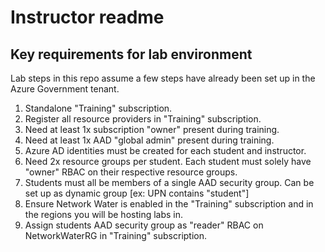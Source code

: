 # Instructor readme

## Key requirements for lab environment

Lab steps in this repo assume a few steps have already been set up in the Azure Government tenant.

1. Standalone "Training" subscription.
2. Register all resource providers in "Training" subscription.
2. Need at least 1x subscription "owner" present during training.
3. Need at least 1x AAD "global admin" present during training.
4. Azure AD identities must be created for each student and instructor.
5. Need 2x resource groups per student. Each student must solely have "owner" RBAC on their respective resource groups.
7. Students must all be members of a single AAD security group. Can be set up as dynamic group [ex: UPN contains "student"] 
8. Ensure Network Water is enabled in the "Training" subscription and in the regions you will be hosting labs in.
9. Assign students AAD security group as "reader" RBAC on NetworkWaterRG in "Training" subscription.
